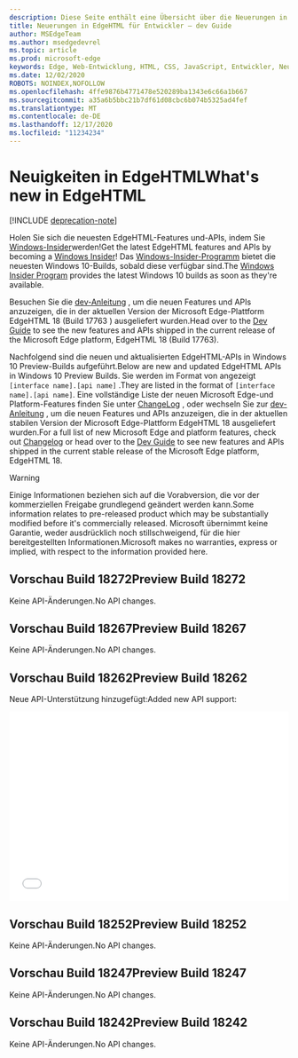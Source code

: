 ```yaml
---
description: Diese Seite enthält eine Übersicht über die Neuerungen in EdgeHTML Preview-Builds für Entwickler.
title: Neuerungen in EdgeHTML für Entwickler – dev Guide
author: MSEdgeTeam
ms.author: msedgedevrel
ms.topic: article
ms.prod: microsoft-edge
keywords: Edge, Web-Entwicklung, HTML, CSS, JavaScript, Entwickler, Neuerungen in Edge, neue APIs in Edge, edgehtml, edgehtml Preview-Builds
ms.date: 12/02/2020
ROBOTS: NOINDEX,NOFOLLOW
ms.openlocfilehash: 4ffe9876b4771478e520289ba1343e6c66a1b667
ms.sourcegitcommit: a35a6b5bbc21b7df61d08cbc6b074b5325ad4fef
ms.translationtype: MT
ms.contentlocale: de-DE
ms.lasthandoff: 12/17/2020
ms.locfileid: "11234234"
---
```

# <span data-ttu-id="021b9-104">Neuigkeiten in EdgeHTML</span><span class="sxs-lookup"><span data-stu-id="021b9-104">What's new in EdgeHTML</span></span>  

[!INCLUDE [deprecation-note](../includes/legacy-edge-note.md)]  

<span data-ttu-id="021b9-105">Holen Sie sich die neuesten EdgeHTML-Features und-APIs, indem Sie [Windows-Insider](https://insider.windows.com)werden!</span><span class="sxs-lookup"><span data-stu-id="021b9-105">Get the latest EdgeHTML features and APIs by becoming a [Windows Insider](https://insider.windows.com)!</span></span>  <span data-ttu-id="021b9-106">Das [Windows-Insider-Programm](https://insider.windows.com) bietet die neuesten Windows 10-Builds, sobald diese verfügbar sind.</span><span class="sxs-lookup"><span data-stu-id="021b9-106">The [Windows Insider Program](https://insider.windows.com) provides the latest Windows 10 builds as soon as they're available.</span></span>  

<span data-ttu-id="021b9-107">Besuchen Sie die [dev-Anleitung](../dev-guide/index.md) , um die neuen Features und APIs anzuzeigen, die in der aktuellen Version der Microsoft Edge-Plattform EdgeHTML 18 \(Build 17763 \) ausgeliefert wurden.</span><span class="sxs-lookup"><span data-stu-id="021b9-107">Head over to the [Dev Guide](../dev-guide/index.md) to see the new features and APIs shipped in the current release of the Microsoft Edge platform, EdgeHTML 18 \(Build 17763\).</span></span>  

<span data-ttu-id="021b9-108">Nachfolgend sind die neuen und aktualisierten EdgeHTML-APIs in Windows 10 Preview-Builds aufgeführt.</span><span class="sxs-lookup"><span data-stu-id="021b9-108">Below are new and updated EdgeHTML APIs in Windows 10 Preview Builds.</span></span> <span data-ttu-id="021b9-109">Sie werden im Format von angezeigt `[interface name].[api name]` .</span><span class="sxs-lookup"><span data-stu-id="021b9-109">They are listed in the format of `[interface name].[api name]`.</span></span>  <span data-ttu-id="021b9-110">Eine vollständige Liste der neuen Microsoft Edge-und Platform-Features finden Sie unter [ChangeLog](https://developer.microsoft.com/microsoft-edge/platform/changelog) , oder wechseln Sie zur [dev-Anleitung](../dev-guide/index.md) , um die neuen Features und APIs anzuzeigen, die in der aktuellen stabilen Version der Microsoft Edge-Plattform EdgeHTML 18 ausgeliefert wurden.</span><span class="sxs-lookup"><span data-stu-id="021b9-110">For a full list of new Microsoft Edge and platform features, check out [Changelog](https://developer.microsoft.com/microsoft-edge/platform/changelog) or head over to the [Dev Guide](../dev-guide/index.md) to see new features and APIs shipped in the current stable release of the Microsoft Edge platform, EdgeHTML 18.</span></span>   

> [!WARNING] 
> <span data-ttu-id="021b9-111">Einige Informationen beziehen sich auf die Vorabversion, die vor der kommerziellen Freigabe grundlegend geändert werden kann.</span><span class="sxs-lookup"><span data-stu-id="021b9-111">Some information relates to pre-released product which may be substantially modified before it's commercially released.</span></span>  <span data-ttu-id="021b9-112">Microsoft übernimmt keine Garantie, weder ausdrücklich noch stillschweigend, für die hier bereitgestellten Informationen.</span><span class="sxs-lookup"><span data-stu-id="021b9-112">Microsoft makes no warranties, express or implied, with respect to the information provided here.</span></span>  

## <span data-ttu-id="021b9-113">Vorschau Build 18272</span><span class="sxs-lookup"><span data-stu-id="021b9-113">Preview Build 18272</span></span>  

<span data-ttu-id="021b9-114">Keine API-Änderungen.</span><span class="sxs-lookup"><span data-stu-id="021b9-114">No API changes.</span></span>  

## <span data-ttu-id="021b9-115">Vorschau Build 18267</span><span class="sxs-lookup"><span data-stu-id="021b9-115">Preview Build 18267</span></span>  

<span data-ttu-id="021b9-116">Keine API-Änderungen.</span><span class="sxs-lookup"><span data-stu-id="021b9-116">No API changes.</span></span>  

## <span data-ttu-id="021b9-117">Vorschau Build 18262</span><span class="sxs-lookup"><span data-stu-id="021b9-117">Preview Build 18262</span></span>  

<span data-ttu-id="021b9-118">Neue API-Unterstützung hinzugefügt:</span><span class="sxs-lookup"><span data-stu-id="021b9-118">Added new API support:</span></span>  

<iframe height='341' scrolling='no' title='<span data-ttu-id="021b9-119">EdgeHTML Preview Build 17682</span><span class="sxs-lookup"><span data-stu-id="021b9-119">EdgeHTML Preview Build 17682</span></span>' src='//codepen.io/MSEdgeDev/embed/5a691c1840690352f409d3788b8167fa/?height=341&theme-id=23761&default-tab=result&embed-version=2' frameborder='no' allowtransparency='true' allowfullscreen='true' style='width: 100%;'><span data-ttu-id="021b9-120">Weitere Informationen finden Sie <a href='https://codepen.io/MSEdgeDev/pen/5a691c1840690352f409d3788b8167fa/'> in der EdgeHTML Preview Build 17682 </a> von MSEdgeDev ( <a href='https://codepen.io/MSEdgeDev'> @MSEdgeDev </a> ) auf <a href='https://codepen.io'> CodePen </a> .</span><span class="sxs-lookup"><span data-stu-id="021b9-120">See the Pen <a href='https://codepen.io/MSEdgeDev/pen/5a691c1840690352f409d3788b8167fa/'>EdgeHTML Preview Build 17682</a> by MSEdgeDev (<a href='https://codepen.io/MSEdgeDev'>@MSEdgeDev</a>) on <a href='https://codepen.io'>CodePen</a>.</span></span>  </iframe>  

## <span data-ttu-id="021b9-121">Vorschau Build 18252</span><span class="sxs-lookup"><span data-stu-id="021b9-121">Preview Build 18252</span></span>  

<span data-ttu-id="021b9-122">Keine API-Änderungen.</span><span class="sxs-lookup"><span data-stu-id="021b9-122">No API changes.</span></span>  

## <span data-ttu-id="021b9-123">Vorschau Build 18247</span><span class="sxs-lookup"><span data-stu-id="021b9-123">Preview Build 18247</span></span>  

<span data-ttu-id="021b9-124">Keine API-Änderungen.</span><span class="sxs-lookup"><span data-stu-id="021b9-124">No API changes.</span></span>  

## <span data-ttu-id="021b9-125">Vorschau Build 18242</span><span class="sxs-lookup"><span data-stu-id="021b9-125">Preview Build 18242</span></span>  

<span data-ttu-id="021b9-126">Keine API-Änderungen.</span><span class="sxs-lookup"><span data-stu-id="021b9-126">No API changes.</span></span>  
